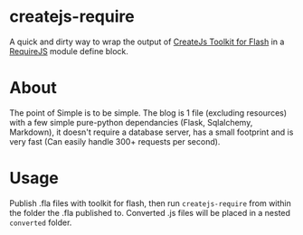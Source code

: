createjs-require
================
A quick and dirty way to wrap the output of [CreateJs Toolkit for Flash](https://www.adobe.com/products/flash/flash-to-html5.html) in a [RequireJS](http://www.requirejs.org/) module define block.

About
============
The point of Simple is to be simple. The blog is 1 file (excluding resources) with a few simple pure-python dependancies (Flask, Sqlalchemy, Markdown), it doesn't require a database server, has a small footprint and is very fast (Can easily handle 300+ requests per second).

Usage
============
Publish .fla files with toolkit for flash, then run `createjs-require` from within the folder the .fla published to. Converted .js files will be placed in a nested `converted` folder.

